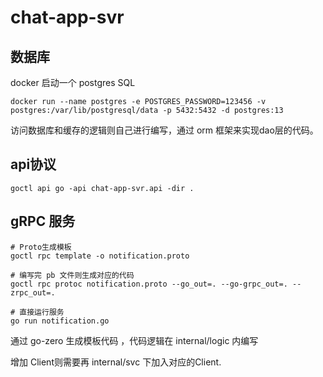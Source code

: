 # chat-app-svr

## 数据库
docker 启动一个 postgres SQL 
```shell
docker run --name postgres -e POSTGRES_PASSWORD=123456 -v postgres:/var/lib/postgresql/data -p 5432:5432 -d postgres:13
```

访问数据库和缓存的逻辑则自己进行编写，通过 orm 框架来实现dao层的代码。

## api协议
```shell
goctl api go -api chat-app-svr.api -dir .
```

## gRPC 服务
```shell
# Proto生成模板
goctl rpc template -o notification.proto

# 编写完 pb 文件则生成对应的代码
goctl rpc protoc notification.proto --go_out=. --go-grpc_out=. --zrpc_out=.

# 直接运行服务
go run notification.go
```

通过 go-zero 生成模板代码 ，代码逻辑在 internal/logic 内编写

增加 Client则需要再 internal/svc 下加入对应的Client.